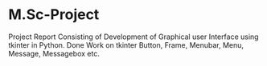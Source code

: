 # M.Sc-Project
Project Report Consisting of Development of Graphical user Interface using tkinter in Python.
Done Work on tkinter Button, Frame, Menubar, Menu, Message, Messagebox etc.
